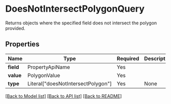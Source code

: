 # DoesNotIntersectPolygonQuery

Returns objects where the specified field does not intersect the polygon provided.


## Properties
| Name | Type | Required | Description |
| ------------ | ------------- | ------------- | ------------- |
**field** | PropertyApiName | Yes |  |
**value** | PolygonValue | Yes |  |
**type** | Literal["doesNotIntersectPolygon"] | Yes | None |


[[Back to Model list]](../../../README.md#models-v1-link) [[Back to API list]](../../README.md#documentation-for-api-endpoints) [[Back to README]](../../README.md)
